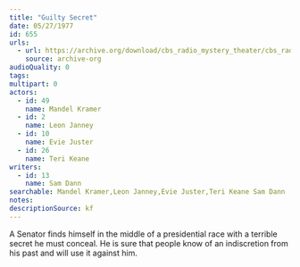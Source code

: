 ```yaml
---
title: "Guilty Secret"
date: 05/27/1977
id: 655
urls: 
  - url: https://archive.org/download/cbs_radio_mystery_theater/cbs_radio_mystery_theater-0651-0700.zip/cbs_radio_mystery_theater-0651-0700%2Fcbsrmt_0655_guilty_secret.mp3
    source: archive-org
audioQuality: 0
tags: 
multipart: 0
actors:  
  - id: 49
    name: Mandel Kramer  
  - id: 2
    name: Leon Janney  
  - id: 10
    name: Evie Juster  
  - id: 26
    name: Teri Keane
writers:  
  - id: 13
    name: Sam Dann
searchable: Mandel Kramer,Leon Janney,Evie Juster,Teri Keane Sam Dann
notes: 
descriptionSource: kf
---
```

A Senator finds himself in the middle of a presidential race with a terrible secret he must conceal. He is sure that people know of an indiscretion from his past and will use it against him.
